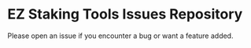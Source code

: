 # EZ Staking Tools Issues Repository

Please open an issue if you encounter a bug or want a feature added.
